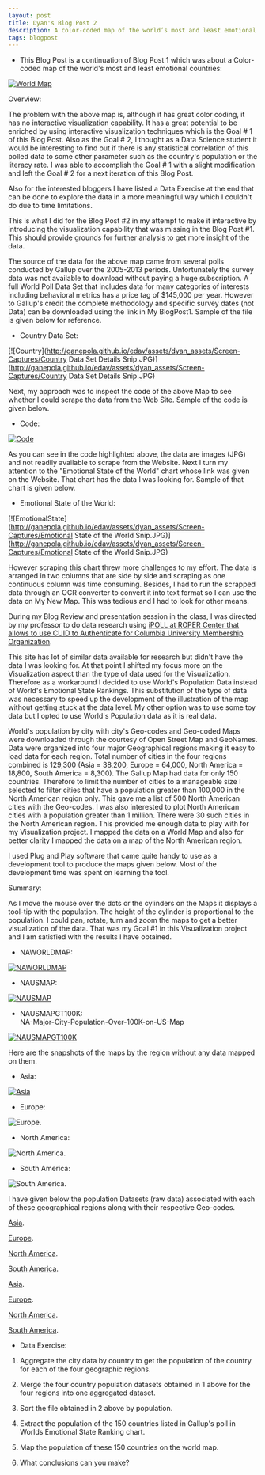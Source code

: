```yaml
---
layout: post
title: Dyan's Blog Post 2
description: A color-coded map of the world’s most and least emotional countries - Revisited 
tags: blogpost
---
```


* This Blog Post is a continuation of Blog Post 1 which was about a Color-coded map of the world's most and least emotional countries: <br> 


[![World Map](http://ganepola.github.io/edav/assets/dyan_assets/emotional-countries.JPG)](http://ganepola.github.io/edav/assets/dyan_assets/emotional-countries.JPG)


Overview:

The problem with the above map is, although it has great color coding, it has no interactive visualization capability. It has a great potential to be enriched by using interactive visualization techniques which is the Goal # 1 of this Blog Post. Also as the Goal # 2, I thought as a Data Science student it would be interesting to find out if there is any statistical correlation of this polled data to some other parameter such as the country's population or the literacy rate. I was able to accomplish the Goal # 1 with a slight modification and left the Goal # 2 for a next iteration of this Blog Post. 

Also for the interested bloggers I have listed a Data Exercise at the end that can be done to explore the data in a more meaningful way which I couldn't do due to time limitations.     


This is what I did for the Blog Post #2 in my attempt to make it interactive by introducing the visualization capability that was missing in the Blog Post #1. This should provide grounds for further analysis to get more insight of the data.

The source of the data for the above map came from several polls conducted by Gallup over the 2005-2013 periods. Unfortunately the survey data was not available to download without paying a huge subscription. A full World Poll Data Set that includes data for many categories of interests including behavioral metrics has a price tag of $145,000 per year. However to Gallup's credit the complete methodology and specific survey dates (not Data) can be downloaded using the link in My BlogPost1. Sample of the file is given below for reference.  

* Country Data Set: <br>

[![Country](http://ganepola.github.io/edav/assets/dyan_assets/Screen-Captures/Country Data Set Details Snip.JPG)](http://ganepola.github.io/edav/assets/dyan_assets/Screen-Captures/Country Data Set Details Snip.JPG)

Next, my approach was to inspect the code of the above Map to see whether I could scrape the data from the Web Site. Sample of the code is given below.  

* Code: <br>

[![Code](http://ganepola.github.io/edav/assets/dyan_assets/Screen-Captures/Snippet-of-Gallup-Map.JPG)](http://ganepola.github.io/edav/assets/dyan_assets/Screen-Captures/Snippet-of-Gallup-Map.JPG)

As you can see in the code highlighted above, the data are images (JPG) and not readily available to scrape from the Website. Next I turn my attention to the "Emotional State of the World" chart whose link was given on the Website. That chart has the data I was looking for. Sample of that chart is given below.

* Emotional State of the World: <br>

[![EmotionalState](http://ganepola.github.io/edav/assets/dyan_assets/Screen-Captures/Emotional State of the World Snip.JPG)](http://ganepola.github.io/edav/assets/dyan_assets/Screen-Captures/Emotional State of the World Snip.JPG)

However scraping this chart threw more challenges to my effort. The data is arranged in two columns that are side by side and scraping as one continuous column was time consuming. Besides, I had to run the scrapped data through an OCR converter to convert it into text format so I can use the data on My New Map. This was tedious and I had to look for other means. 

During my Blog Review and presentation session in the class, I was directed by my professor to do data research using [iPOLL at ROPER Center that allows to use CUID to Authenticate for Columbia University Membership Organization](http://www.ropercenter.uconn.edu/membership/roper_members.html). 

This site has lot of similar data available for research but didn't have the data I was looking for. At that point I shifted my focus more on the Visualization aspect than the type of data used for the Visualization. Therefore as a workaround I decided to use World's Population Data instead of World's Emotional State Rankings. This substitution of the type of data was necessary to speed up the development of the illustration of the map without getting stuck at the data level. My other option was to use some toy data but I opted to use World's Population data as it is real data.          

World's population by city with city's Geo-codes and Geo-coded Maps were downloaded through the courtesy of Open Street Map and GeoNames. Data were organized into four major Geographical regions making it easy to load data for each region. Total number of cities in the four regions combined is 129,300 (Asia = 38,200, Europe = 64,000, North America = 18,800, South America = 8,300). The Gallup Map had data for only 150 countries. Therefore to limit the number of cities to a manageable size I selected to filter cities that have a population greater than 100,000 in the North American region only. This gave me a list of 500 North American cities with the Geo-codes. I was also interested to plot North American cities with a population greater than 1 million. There were 30 such cities in the North American region. This provided me enough data to play with for my Visualization project. I mapped the data on a World Map and also for better clarity I mapped the data on a map of the North American region.

 I used Plug and Play software that came quite handy to use as a development tool to produce the maps given below. Most of the development time was spent on learning the tool.

Summary:

As I move the mouse over the dots or the cylinders on the Maps it displays a tool-tip with the population. The height of the cylinder is proportional to the population. I could pan, rotate, turn and zoom the maps to get a better visualization of the data. That was my Goal #1 in this Visualization project and I am satisfied with the results I have obtained.         

* NAWORLDMAP: <br>

[![NAWORLDMAP](http://ganepola.github.io/edav/assets/dyan_assets/Screen-Captures/NA-Major-City-Population-Over-1Million-on-World-Map.JPG)](http://ganepola.github.io/edav/assets/dyan_assets/Screen-Captures/NA-Major-City-Population-Over-1Million-on-World-Map.JPG)

* NAUSMAP: <br>


[![NAUSMAP](http://ganepola.github.io/edav/assets/dyan_assets/Screen-Captures/NA-Major-City-Population-Over-1Million-on-NAUS-Map.JPG)](http://ganepola.github.io/edav/assets/dyan_assets/Screen-Captures/NA-Major-City-Population-Over-1Million-on-NAUS-Map.JPG)


* NAUSMAPGT100K: <br>
NA-Major-City-Population-Over-100K-on-US-Map

[![NAUSMAPGT100K](http://ganepola.github.io/edav/assets/dyan_assets/Screen-Captures/NA-Major-City-Population-Over-100K-on-US-Map.JPG)](http://ganepola.github.io/edav/assets/dyan_assets/Screen-Captures/NA-Major-City-Population-Over-100K-on-US-Map.JPG)


Here are the snapshots of the maps by the region without any data mapped on them. 

* Asia: <br>

[![Asia](http://ganepola.github.io/edav/assets/dyan_assets/GeoMaps/Asia+35-11+180+73.jpg)](http://ganepola.github.io/edav/assets/dyan_assets/GeoMaps/Asia+35-11+180+73.jpg)

* Europe: <br>

![Europe](https://raw.githubusercontent.com/ganepola/edav/gh-pages/assets/dyan_assets/GeoMaps/Europe-27.16+37.5+46+78.5.jpg).

* North America: <br>

![North America](https://raw.githubusercontent.com/ganepola/edav/gh-pages/assets/dyan_assets/GeoMaps/NorthAmerica-179.5+10.7-49.9+87.9.jpg).

* South America: <br>

![South America](https://raw.githubusercontent.com/ganepola/edav/gh-pages/assets/dyan_assets/GeoMaps/southamerica-87.3-54.5-31.55+14.jpg).

I have given below the population Datasets (raw data) associated with each of these geographical regions along with their respective Geo-codes. 

[Asia](https://github.com/ganepola/edav/blob/gh-pages/assets/dyan_assets/Populations-with-Geocodes/Asia-City,Country-English.txt).

[Europe](https://github.com/ganepola/edav/blob/gh-pages/assets/dyan_assets/Populations-with-Geocodes/Europe-City%2CCountry-English.txt).


[North America](https://github.com/ganepola/edav/blob/gh-pages/assets/dyan_assets/Populations-with-Geocodes/NA-City,ST-English.txt).

[South America](https://github.com/ganepola/edav/blob/gh-pages/assets/dyan_assets/Populations-with-Geocodes/SA-City,Country-English.txt).

[Asia](https://github.com/ganepola/edav/blob/gh-pages/assets/dyan_assets/Populations-with-Geocodes/Asia-City,Country-English.txt).

[Europe](https://github.com/ganepola/edav/blob/gh-pages/assets/dyan_assets/Populations-with-Geocodes/Europe-City,Country-English.txt).

[North America](https://github.com/ganepola/edav/blob/gh-pages/assets/dyan_assets/Populations-with-Geocodes/NA-City,ST-English.txt).

[South America](https://github.com/ganepola/edav/blob/gh-pages/assets/dyan_assets/Populations-with-Geocodes/SA-City,Country-English.txt).


* Data Exercise: <br> 

1. Aggregate the city data by country to get the population of the country for each of the four geographic regions.

2. Merge the four country population datasets obtained in 1 above for the four regions into one aggregated dataset.

3. Sort the file obtained in 2 above by population.

4. Extract the population of the 150 countries listed in Gallup's poll in Worlds Emotional State Ranking chart.

5. Map the population of these 150 countries on the world map.  

6. What conclusions can you make?




   